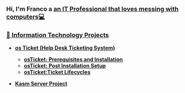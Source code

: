 ### Hi, I'm Franco a <a href="https://www.linkedin.com/in/franco-carrera-857ba81a8/"> an IT Professional that loves messing with computers:computer:
### :file_folder: Information Technology Projects

  - <b>os Ticket (Help Desk Ticketing System)
    - [osTicket: Prerequisites and Installation](https://github.com/FrancoCarrera1/osticket-prereqs)
    - [osTicket: Post Installation Setup](https://github.com/FrancoCarrera1/osTicketpostinstallation-setup)
    - [osTicket:Ticket Lifecycles ](https://github.com/FrancoCarrera1/tlifecycles)


- [<b>Kasm Server Project<b>](https://github.com/FrancoCarrera1/kasmsrv) 
  
 
